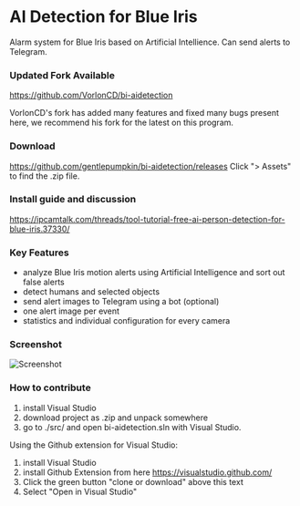 # AI Detection for Blue Iris
Alarm system for Blue Iris based on Artificial Intellience. Can send alerts to Telegram.

### Updated Fork Available
https://github.com/VorlonCD/bi-aidetection

VorlonCD's fork has added many features and fixed many bugs present here, we recommend his fork for the latest on this program.

### Download
https://github.com/gentlepumpkin/bi-aidetection/releases
Click "> Assets" to find the .zip file.

### Install guide and discussion
https://ipcamtalk.com/threads/tool-tutorial-free-ai-person-detection-for-blue-iris.37330/

### Key Features
- analyze Blue Iris motion alerts using Artificial Intelligence and sort out false alerts
- detect humans and selected objects
- send alert images to Telegram using a bot (optional)
- one alert image per event
- statistics and individual configuration for every camera

### Screenshot
![Screenshot](https://ipcamtalk.com/attachments/processing1-53-png.44807/)

### How to contribute
1. install Visual Studio
2. download project as .zip and unpack somewhere
3. go to ./src/ and open bi-aidetection.sln with Visual Studio.

Using the Github extension for Visual Studio:
1. install Visual Studio
1. install Github Extension from here https://visualstudio.github.com/
2. Click the green button "clone or download" above this text
3. Select "Open in Visual Studio"
